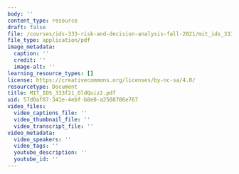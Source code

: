 ```yaml
---
body: ''
content_type: resource
draft: false
file: /courses/ids-333-risk-and-decision-analysis-fall-2021/mit_ids_333f21_oldquiz2.pdf
file_type: application/pdf
image_metadata:
  caption: ''
  credit: ''
  image-alt: ''
learning_resource_types: []
license: https://creativecommons.org/licenses/by-nc-sa/4.0/
resourcetype: Document
title: MIT_IDS_333f21_OldQuiz2.pdf
uid: 57d0af87-341e-4ebf-b8e0-a2508706e767
video_files:
  video_captions_file: ''
  video_thumbnail_file: ''
  video_transcript_file: ''
video_metadata:
  video_speakers: ''
  video_tags: ''
  youtube_description: ''
  youtube_id: ''
---
```

